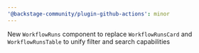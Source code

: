 ```yaml
---
'@backstage-community/plugin-github-actions': minor
---
```


New `WorkflowRuns` component to replace `WorkflowRunsCard` and `WorkflowRunsTable` to unify filter and search capabilities
